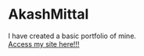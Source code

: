 # AkashMittal
I have created a basic portfolio of mine.<br>
[Access my site here!!!](https://akashmittal-30.github.io/AkashMittal/)
